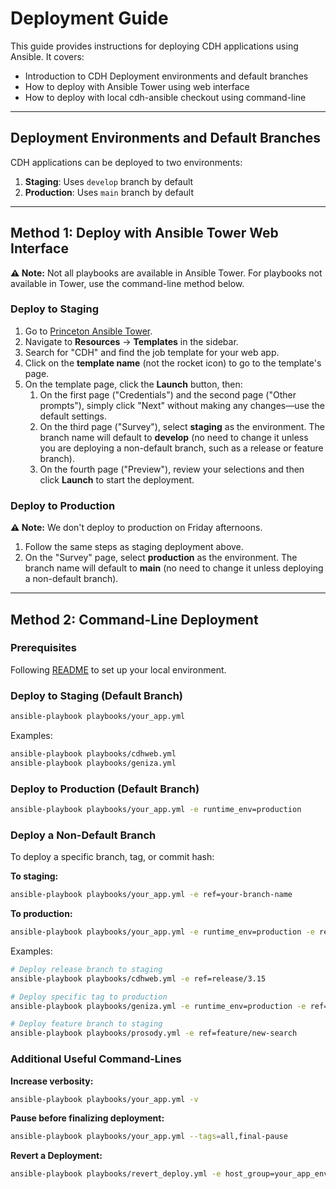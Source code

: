 # **Deployment Guide**

This guide provides instructions for deploying CDH applications using Ansible. It covers:

- Introduction to CDH Deployment environments and default branches
- How to deploy with Ansible Tower using web interface
- How to deploy with local cdh-ansible checkout using command-line

---

## Deployment Environments and Default Branches

CDH applications can be deployed to two environments:

1. **Staging**: Uses `develop` branch by default
2. **Production**: Uses `main` branch by default


---

## Method 1: Deploy with Ansible Tower Web Interface

**⚠️ Note:** Not all playbooks are available in Ansible Tower. For playbooks not available in Tower, use the command-line method below.

### Deploy to Staging

1. Go to [Princeton Ansible Tower](https://ansible-tower.princeton.edu/#/home).
2. Navigate to **Resources** → **Templates** in the sidebar.
3. Search for "CDH" and find the job template for your web app.
4. Click on the **template name** (not the rocket icon) to go to the template's page.
5. On the template page, click the **Launch** button, then:
    1. On the first page ("Credentials") and the second page ("Other prompts"), simply click "Next" without making any changes—use the default settings.
    2. On the third page ("Survey"), select **staging** as the environment. The branch name will default to **develop** (no need to change it unless you are deploying a non-default branch, such as a release or feature branch).
    3. On the fourth page ("Preview"), review your selections and then click **Launch** to start the deployment.

### Deploy to Production

**⚠️ Note:** We don't deploy to production on Friday afternoons.

1. Follow the same steps as staging deployment above.
2. On the "Survey" page, select **production** as the environment. The branch name will default to **main** (no need to change it unless deploying a non-default branch).

---

## Method 2: Command-Line Deployment

### Prerequisites

Following [README](../README.md) to set up your local environment.


### Deploy to Staging (Default Branch)

```bash
ansible-playbook playbooks/your_app.yml
```

Examples:
```bash
ansible-playbook playbooks/cdhweb.yml
ansible-playbook playbooks/geniza.yml
```

### Deploy to Production (Default Branch)

```bash
ansible-playbook playbooks/your_app.yml -e runtime_env=production
```

### Deploy a Non-Default Branch

To deploy a specific branch, tag, or commit hash:

**To staging:**
```bash
ansible-playbook playbooks/your_app.yml -e ref=your-branch-name
```

**To production:**
```bash
ansible-playbook playbooks/your_app.yml -e runtime_env=production -e ref=your-branch-name
```

Examples:
```bash
# Deploy release branch to staging
ansible-playbook playbooks/cdhweb.yml -e ref=release/3.15

# Deploy specific tag to production
ansible-playbook playbooks/geniza.yml -e runtime_env=production -e ref=v4.2.1

# Deploy feature branch to staging
ansible-playbook playbooks/prosody.yml -e ref=feature/new-search
```

### Additional Useful Command-Lines

**Increase verbosity:**
```bash
ansible-playbook playbooks/your_app.yml -v
```

**Pause before finalizing deployment:**
```bash
ansible-playbook playbooks/your_app.yml --tags=all,final-pause
```

**Revert a Deployment:**
```bash
ansible-playbook playbooks/revert_deploy.yml -e host_group=your_app_environment
```

